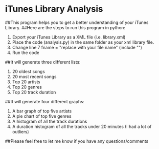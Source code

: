 # iTunes Library Analysis
##This program helps you to get a better understanding of your iTunes Library. 
##Here are the steps to run this program in python:
1. Export your iTunes Library as a XML file (i.e. library.xml)
1. Place the code (analysis.py) in the same folder as your xml library file. 
2. Change line 7 fname = "replace with your file name" (include "")
3. Run the code

##It will generate three different lists:
1. 20 oldest songs
2. 20 most recent songs
2. Top 20 artists
2. Top 20 genres
3. Top 20 track duration

##It will generate four different graphs:
1. A bar graph of top five artists
2. A pie chart of top five genres
3. A histogram of all the track durations
4. A duration histogram of all the tracks under 20 minutes (I had a lot of outliers) 

##Please feel free to let me know if you have any questions/comments

